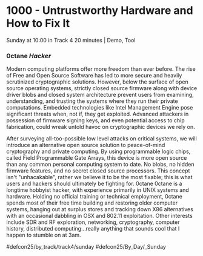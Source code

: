 # 1000 - Untrustworthy Hardware and How to Fix It
Sunday at 10:00 in Track 4
20 minutes | Demo, Tool
### 0ctane *Hacker*

Modern computing platforms offer more freedom than ever before. The rise of Free and Open Source Software has led to more secure and heavily scrutinized cryptographic solutions. However, below the surface of open source operating systems, strictly closed source firmware along with device driver blobs and closed system architecture prevent users from examining, understanding, and trusting the systems where they run their private computations. Embedded technologies like Intel Management Engine pose significant threats when, not if, they get exploited. Advanced attackers in possession of firmware signing keys, and even potential access to chip fabrication, could wreak untold havoc on cryptographic devices we rely on.

After surveying all-too-possible low level attacks on critical systems, we will introduce an alternative open source solution to peace-of-mind cryptography and private computing. By using programmable logic chips, called Field Programmable Gate Arrays, this device is more open source than any common personal computing system to date. No blobs, no hidden firmware features, and no secret closed source processors. This concept isn't "unhacakable", rather we believe it to be the most fixable; this is what users and hackers should ultimately be fighting for.
0ctane
0ctane is a longtime hobbyist hacker, with experience primarily in UNIX systems and hardware. Holding no official training or technical employment, 0ctane spends most of their free time building and restoring older computer systems, hanging out at surplus stores and tracking down X86 alternatives with an occasional dabbling in OSX and 802.11 exploitation. Other interests include SDR and RF exploration, networking, cryptography, computer history, distributed computing...really anything that sounds cool that I happen to stumble on at 3am.

#defcon25/by_track/track4/sunday #defcon25/By_Day/_Sunday
